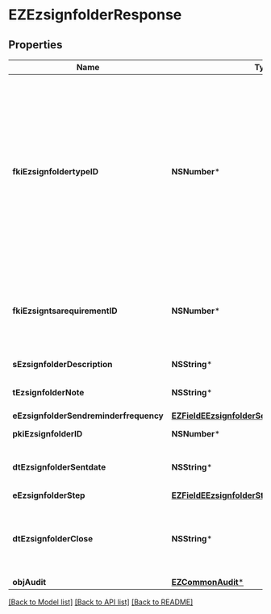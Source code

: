 # EZEzsignfolderResponse

## Properties
Name | Type | Description | Notes
------------ | ------------- | ------------- | -------------
**fkiEzsignfoldertypeID** | **NSNumber*** | The unique ID of the Ezsignfoldertype.    This value can be queried by the API and is also visible in the admin interface.    There are two types of Ezsignfoldertype. **User** and **Shared**. **User** can only be seen by the user who created the folder or its assistants. Access to **Shared** folders are configurable for access and email delivery. You should typically choose a **Shared** type here. | 
**fkiEzsigntsarequirementID** | **NSNumber*** | The unique ID of the Ezsigntsarequirement.  Determine if a Time Stamping Authority should add a timestamp on each of the signature. Valid values:  |Value|Description| |-|-| |1|No. TSA Timestamping will requested. This will make all signatures a lot faster since no round-trip to the TSA server will be required. Timestamping will be made using eZsign server&#39;s time.| |2|Best effort. Timestamping from a Time Stamping Authority will be requested but is not mandatory. In the very improbable case it cannot be completed, the timestamping will be made using eZsign server&#39;s time. **Additional fee applies**| |3|Mandatory. Timestamping from a Time Stamping Authority will be requested and is mandatory. In the very improbable case it cannot be completed, the signature will fail and the user will be asked to retry. **Additional fee applies**| | 
**sEzsignfolderDescription** | **NSString*** | The description of the Ezsign Folder | 
**tEzsignfolderNote** | **NSString*** | Somes extra notes about the eZsign Folder | 
**eEzsignfolderSendreminderfrequency** | [**EZFieldEEzsignfolderSendreminderfrequency***](EZFieldEEzsignfolderSendreminderfrequency.md) |  | 
**pkiEzsignfolderID** | **NSNumber*** | The unique ID of the Ezsignfolder | 
**dtEzsignfolderSentdate** | **NSString*** | The date and time at which the Ezsign folder was sent the last time. | 
**eEzsignfolderStep** | [**EZFieldEEzsignfolderStep***](EZFieldEEzsignfolderStep.md) |  | 
**dtEzsignfolderClose** | **NSString*** | The date and time at which the folder was closed. Either by applying the last signature or by completing it prematurely. | 
**objAudit** | [**EZCommonAudit***](EZCommonAudit.md) |  | 

[[Back to Model list]](../README.md#documentation-for-models) [[Back to API list]](../README.md#documentation-for-api-endpoints) [[Back to README]](../README.md)


